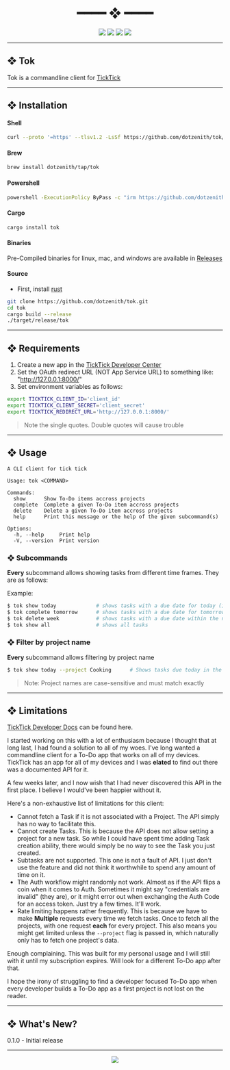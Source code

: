 <h1 align="center"> ━━━━  ❖  ━━━━ </h1>

<!-- BADGES -->
<div align="center">
   <p></p>

<img src="https://img.shields.io/github/stars/dotzenith/tok?color=F8BD96&labelColor=302D41&style=for-the-badge">

<img src="https://img.shields.io/github/forks/dotzenith/tok?color=DDB6F2&labelColor=302D41&style=for-the-badge">

<img src="https://img.shields.io/github/repo-size/dotzenith/tok?color=ABE9B3&labelColor=302D41&style=for-the-badge">

<img src="https://img.shields.io/github/commit-activity/y/dotzenith/tok?color=96CDFB&labelColor=302D41&style=for-the-badge&label=COMMITS"/>
   <br>
</div>

<p/>

---

## ❖ Tok

Tok is a commandline client for [TickTick](https://ticktick.com/)

---

## ❖ Installation

#### Shell

```sh
curl --proto '=https' --tlsv1.2 -LsSf https://github.com/dotzenith/tok/releases/latest/download/tok-installer.sh | sh
```

#### Brew

```sh
brew install dotzenith/tap/tok
```

#### Powershell

```sh
powershell -ExecutionPolicy ByPass -c "irm https://github.com/dotzenith/tok/releases/latest/download/tok-installer.ps1 | iex"
```

#### Cargo

```sh
cargo install tok
```

#### Binaries

Pre-Compiled binaries for linux, mac, and windows are available in
[Releases](https://github.com/dotzenith/tok/releases)

#### Source

- First, install [rust](https://rustup.rs/)

```sh
git clone https://github.com/dotzenith/tok.git
cd tok
cargo build --release
./target/release/tok
```

---

## ❖ Requirements

1. Create a new app in the [TickTick Developer Center](https://developer.ticktick.com/manage)
2. Set the OAuth redirect URL (NOT App Service URL) to something like: "http://127.0.0.1:8000/"
3. Set environment variables as follows:
```sh
export TICKTICK_CLIENT_ID='client_id'
export TICKTICK_CLIENT_SECRET='client_secret'
export TICKTICK_REDIRECT_URL='http://127.0.0.1:8000/'
```
> Note the single quotes. Double quotes will cause trouble

---

## ❖ Usage

```
A CLI client for tick tick

Usage: tok <COMMAND>

Commands:
  show      Show To-Do items accross projects
  complete  Complete a given To-Do item accross projects
  delete    Delete a given To-Do item accross projects
  help      Print this message or the help of the given subcommand(s)

Options:
  -h, --help     Print help
  -V, --version  Print version
```

### ❖ Subcommands

**Every** subcommand allows showing tasks from different time frames. They are as follows:

Example:
```sh
$ tok show today             # shows tasks with a due date for today (includes overdue)
$ tok complete tomorrow      # shows tasks with a due date for tomorrow
$ tok delete week            # shows tasks with a due date within the next 7 days (includes overdue)
$ tok show all               # shows all tasks
```

### ❖ Filter by project name

**Every** subcommand allows filtering by project name

```sh
$ tok show today --project Cooking      # Shows tasks due today in the "Cooking" project
```
> Note: Project names are case-sensitive and must match exactly

---

## ❖ Limitations

[TickTick Developer Docs](https://developer.ticktick.com/docs) can be found here.

I started working on this with a lot of enthusiasm because I thought that at long last, I had found
a solution to all of my woes. I've long wanted a commandline client for a To-Do app that works on
all of my devices. TickTick has an app for all of my devices and I was **elated** to find out there
was a documented API for it.

A few weeks later, and I now wish that I had never discovered this API in the first place. I believe
I would've been happier without it.

Here's a non-exhaustive list of limitations for this client:

- Cannot fetch a Task if it is not associated with a Project. The API simply has no way to facilitate this.
- Cannot create Tasks. This is because the API does not allow setting a project for a new task. So while
I could have spent time adding Task creation ability, there would simply be no way to see the Task you just created.
- Subtasks are not supported. This one is not a fault of API. I just don't use the feature and did not think it
worthwhile to spend any amount of time on it.
- The Auth workflow might randomly not work. Almost as if the API flips a coin when it comes to Auth. Sometimes
it might say "credentials are invalid" (they are), or it might error out when exchanging the Auth Code for an
access token. Just try a few times. It'll work.
- Rate limiting happens rather frequently. This is because we have to make **Multiple** requests every time we fetch
tasks. Once to fetch all the projects, with one request **each** for every project. This also means you might get
limited unless the `--project` flag is passed in, which naturally only has to fetch one project's data.

Enough complaining. This was built for my personal usage and I will still with it until my subscription expires.
Will look for a different To-Do app after that.

I hope the irony of struggling to find a developer focused To-Do app when every developer builds a To-Do app as a first
project is not lost on the reader.

---

## ❖ What's New?

0.1.0 - Initial release

---

<div align="center">

<img src="https://img.shields.io/static/v1.svg?label=License&message=MIT&color=F5E0DC&labelColor=302D41&style=for-the-badge">

</div>
